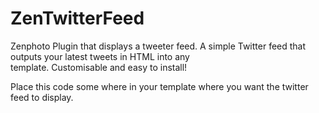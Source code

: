 ZenTwitterFeed
==============
Zenphoto Plugin that displays a tweeter feed.
A simple Twitter feed that outputs your latest tweets in HTML into any  
template. Customisable and easy to install! 

Place this code some where in your template where you want the twitter feed to display.
<?php if (function_exists('printTwitterFeed')) { ?><div class="tfeed"><?php printTwitterFeed(); ?></div>
<?php  } ?>
